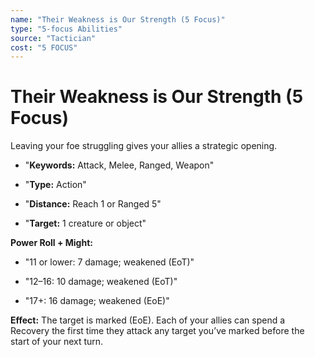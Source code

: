 ```yaml
---
name: "Their Weakness is Our Strength (5 Focus)"
type: "5-focus Abilities"
source: "Tactician"
cost: "5 FOCUS"
---
```


# Their Weakness is Our Strength (5 Focus)

Leaving your foe struggling gives your allies a strategic opening.


- "**Keywords:** Attack, Melee, Ranged, Weapon"

- "**Type:** Action"

- "**Distance:** Reach 1 or Ranged 5"

- "**Target:** 1 creature or object"

**Power Roll + Might:**


- "11 or lower: 7 damage; weakened (EoT)"

- "12–16: 10 damage; weakened (EoT)"

- "17+: 16 damage; weakened (EoE)"

**Effect:** The target is marked (EoE). Each of your allies can spend a Recovery the first time they attack any target you’ve marked before the start of your next turn.
